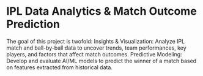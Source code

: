 
# IPL Data Analytics & Match Outcome Prediction
The goal of this project is twofold:
Insights & Visualization: Analyze IPL match and ball-by-ball data to uncover trends, team performances, key players, and factors that affect match outcomes.
Predictive Modeling: Develop and evaluate AI/ML models to predict the winner of a match based on features extracted from historical data.
